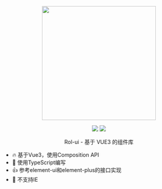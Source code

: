 <p align="center">
  <img width="300px" src="https://i.loli.net/2020/12/26/n4qovKt8YrSb17y.png">
</p>

<p align="center" >
    <img class="inline-block mr-5" src="https://img.shields.io/npm/v/rol-ui.svg">
    <img class="inline-block" src="https://img.shields.io/npm/l/rol-ui.svg">
</p>

<p align="center">Rol-ui - 基于 VUE3 的组件库</p>

* 🔥 基于Vue3，使用Composition API
* 🐂 使用TypeScript编写
* 👍 参考element-ui和element-plus的接口实现
* 🚫 不支持IE
